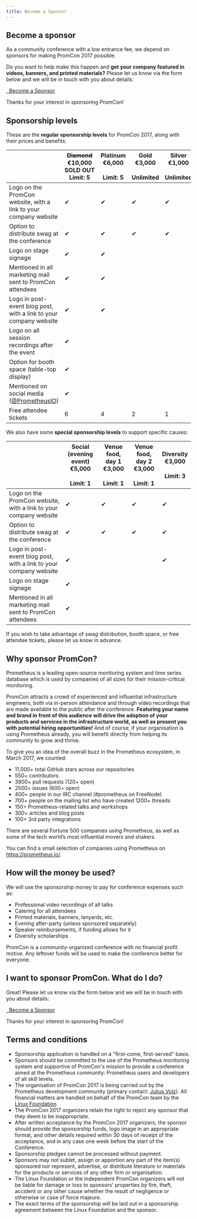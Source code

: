 ```yaml
---
title: Become a Sponsor
---
```


## Become a sponsor

As a community conference with a low entrance fee, we depend on sponsors for
making PromCon 2017 possible.

Do you want to help make this happen and **get your company featured in videos,
banners, and printed materials?** Please let us know via the form below and we
will be in touch with you about details:

<a class="btn btn-default btn-lg" href="https://docs.google.com/forms/d/e/1FAIpQLSdAn-dOMoyf380vn4AitALnW_HuGWQyMfnwGyplHQcxM5lpfw/viewform?usp=sf_link" target="_blank" role="button">
  <i class="fa fa-rocket"></i>&nbsp;&nbsp;Become a Sponsor
</a>

Thanks for your interest in sponsoring PromCon!

## Sponsorship levels

These are the **regular sponsorship levels** for PromCon 2017, along with their
prices and benefits:

<table class="table sponsorships-table">
  <thead>
    <tr>
      <th></th>
      <th class="diamond">
        <strike>Diamond</strike><br>
        €10,000<br>
        SOLD&nbsp;OUT<br>
        Limit: 5
      </th>
      <th class="platinum">
        Platinum<br>
        €6,000<br><br>
        Limit: 5
      </th>
      <th class="gold">
        Gold<br>
        €3,000<br><br>
        Unlimited
      </th>
      <th class="silver">
        Silver<br>
        €1,000<br><br>
        Unlimited
      </th>
    </tr>
  </thead>
  <tbody>
    <tr>
      <td>
        Logo on the PromCon website, with a link to your company website
      </td>
      <td class="benefit diamond">✔</td>
      <td class="benefit platinum">✔</td>
      <td class="benefit gold">✔</td>
      <td class="benefit silver">✔</td>
    </tr>
    <tr>
      <td>
        Option to distribute swag at the conference
      </td>
      <td class="benefit diamond">✔</td>
      <td class="benefit platinum">✔</td>
      <td class="benefit gold">✔</td>
      <td class="benefit silver">✔</td>
    </tr>
    <tr>
      <td>
        Logo on stage signage
      </td>
      <td class="benefit diamond">✔</td>
      <td class="benefit platinum">✔</td>
      <td class="benefit gold"></td>
      <td class="benefit silver"></td>
    </tr>
    <tr>
      <td>
        Mentioned in all marketing mail sent to PromCon attendees
      </td>
      <td class="benefit diamond">✔</td>
      <td class="benefit platinum">✔</td>
      <td class="benefit gold"></td>
      <td class="benefit silver"></td>
    </tr>
    <tr>
      <td>
        Logo in post-event blog post, with a link to your company website
      </td>
      <td class="benefit diamond">✔</td>
      <td class="benefit platinum">✔</td>
      <td class="benefit gold"></td>
      <td class="benefit silver"></td>
    </tr>
    <tr>
      <td>
        Logo on all session recordings after the event
      </td>
      <td class="benefit diamond">✔</td>
      <td class="benefit platinum"></td>
      <td class="benefit gold"></td>
      <td class="benefit silver"></td>
    </tr>
    <tr>
      <td>
        Option for booth space (table-top display)
      </td>
      <td class="benefit diamond">✔</td>
      <td class="benefit platinum"></td>
      <td class="benefit gold"></td>
      <td class="benefit silver"></td>
    </tr>
    <tr>
      <td>
        Mentioned on social media (<a href="https://twitter.com/PrometheusIO">@PrometheusIO</a>)
      </td>
      <td class="benefit diamond">✔</td>
      <td class="benefit platinum"></td>
      <td class="benefit gold"></td>
      <td class="benefit silver"></td>
    </tr>
    <tr>
      <td>
        Free attendee tickets
      </td>
      <td class="benefit diamond">6</td>
      <td class="benefit platinum">4</td>
      <td class="benefit gold">2</td>
      <td class="benefit silver">1</td>
    </tr>
  </tbody>
</table>

We also have some **special sponsorship levels** to support specific causes:

<table class="table sponsorships-table">
  <thead>
    <tr>
      <th></th>
      <th class="platinum">
        Social (evening event)<br>
        €5,000<br><br>
        Limit: 1
      </th>
      <th class="gold">
        Venue food, day 1<br>
        €3,000<br><br>
        Limit: 1
      </th>
      <th class="gold">
        Venue food, day 2<br>
        €3,000<br><br>
        Limit: 1
      </th>
      <th class="gold">
        Diversity<br>
        €3,000<br><br>
        Limit: 3
      </th>
    </tr>
  </thead>
  <tbody>
    <tr>
      <td>
        Logo on the PromCon website, with a link to your company website
      </td>
      <td class="benefit platinum">✔</td>
      <td class="benefit gold">✔</td>
      <td class="benefit gold">✔</td>
      <td class="benefit gold">✔</td>
    </tr>
    <tr>
      <td>
        Option to distribute swag at the conference
      </td>
      <td class="benefit platinum">✔</td>
      <td class="benefit gold">✔</td>
      <td class="benefit gold">✔</td>
      <td class="benefit gold">✔</td>
    </tr>
    <tr>
      <td>
        Logo in post-event blog post, with a link to your company website
      </td>
      <td class="benefit platinum">✔</td>
      <td class="benefit gold"></td>
      <td class="benefit gold"></td>
      <td class="benefit gold">✔</td>
    </tr>
    <tr>
      <td>
        Logo on stage signage
      </td>
      <td class="benefit platinum">✔</td>
      <td class="benefit gold"></td>
      <td class="benefit gold"></td>
      <td class="benefit gold"></td>
    </tr>
    <tr>
      <td>
        Mentioned in all marketing mail sent to PromCon attendees
      </td>
      <td class="benefit platinum">✔</td>
      <td class="benefit gold"></td>
      <td class="benefit gold"></td>
      <td class="benefit gold"></td>
    </tr>
  </tbody>
</table>

If you wish to take advantage of swag distribution, booth space, or free
attendee tickets, please let us know in advance.

## Why sponsor PromCon?

Prometheus is a leading open-source monitoring system and time series database
which is used by companies of all sizes for their mission-critical monitoring.

PromCon attracts a crowd of experienced and influential
infrastructure engineers, both via in-person attendance and through video
recordings that are made available to the public after the conference.
**Featuring your name and brand in front of this audience will drive the
adoption of your products and services in the infrastructure world, as well as
present you with potential hiring opportunities!** And of course, if your
organisation is using Prometheus already, you will benefit directly from helping
its community to grow and thrive.

To give you an idea of the overall buzz in the Prometheus ecosystem, in March
2017, we counted:

* 11,000+ total GitHub stars across our repositories
* 550+ contributors
* 3900+ pull requests (120+ open)
* 2500+ issues (600+ open)
* 400+ people in our IRC channel (#prometheus on FreeNode)
* 700+ people on the mailing list who have created 1200+ threads
* 150+ Prometheus-related talks and workshops
* 300+ articles and blog posts
* 100+ 3rd party integrations

There are several Fortune 500 companies using Prometheus, as well as some of the
tech world’s most influential movers and shakers.

You can find a small selection of companies using Prometheus on
https://prometheus.io/.

## How will the money be used?

We will use the sponsorship money to pay for conference expenses such as:

* Professional video recordings of all talks
* Catering for all attendees
* Printed materials, banners, lanyards, etc.
* Evening after-party (unless sponsored separately)
* Speaker reimbursements, if funding allows for it
* Diversity scholarships

PromCon is a community-organized conference with no financial profit motive. Any
leftover funds will be used to make the conference better for everyone.

## I want to sponsor PromCon. What do I do?

Great! Please let us know via the form below and we will be in touch with you
about details:

<a class="btn btn-default btn-lg" href="https://docs.google.com/forms/d/e/1FAIpQLSdAn-dOMoyf380vn4AitALnW_HuGWQyMfnwGyplHQcxM5lpfw/viewform?usp=sf_link" target="_blank" role="button">
  <i class="fa fa-rocket"></i>&nbsp;&nbsp;Become a Sponsor
</a>

Thanks for your interest in sponsoring PromCon!

## Terms and conditions

* Sponsorship application is handled on a "first-come, first-served" basis.
* Sponsors should be committed to the use of the Prometheus monitoring system
  and supportive of PromCon's mission to provide a conference aimed at the
  Prometheus community: Prometheus users and developers of all skill levels.
* The organisation of PromCon 2017 is being carried out by the Prometheus
  development community (primary contact: [Julius Volz](mailto:julius.volz@gmail.com)).
  All financial matters are handled on behalf of the PromCon team by the
  [Linux Foundation](https://www.linuxfoundation.org/).
* The PromCon 2017 organizers retain the right to reject any sponsor that they
  deem to be inappropriate.
* After written acceptance by the PromCon 2017 organizers, the sponsor should
  provide the sponsorship funds, logo image in an appropriate format, and other
  details required within 30 days of receipt of the acceptance, and in any
  case one week before the start of the Conference.
* Sponsorship pledges cannot be processed without payment.
* Sponsors may not sublet, assign or apportion any part of the item(s)
  sponsored nor represent, advertise, or distribute literature or materials for
  the products or services of any other firm or organisation.
* The Linux Foundation or the independent PromCon organizers will not be
  liable for damage or loss to sponsors' properties by fire, theft, accident or
  any other cause whether the result of negligence or otherwise or case of
  force majeure.
* The exact terms of the sponsorship will be laid out in a sponsorship agreement
  between the Linux Foundation and the sponsor.
